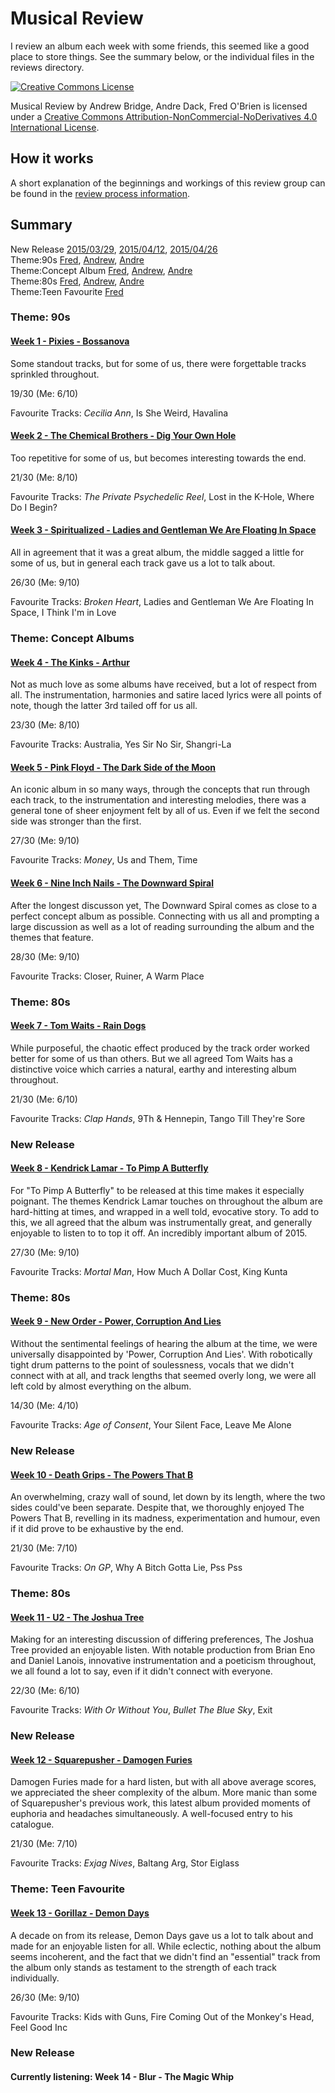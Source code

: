 # Musical Review
I review an album each week with some friends, this seemed like a good place to store things. See the summary below, or the individual files in the reviews directory.

[![Creative Commons License](https://i.creativecommons.org/l/by-nc-nd/4.0/88x31.png)](http://creativecommons.org/licenses/by-nc-nd/4.0/)

Musical Review by Andrew Bridge, Andre Dack, Fred O'Brien is licensed under a [Creative Commons Attribution-NonCommercial-NoDerivatives 4.0 International License](http://creativecommons.org/licenses/by-nc-nd/4.0/).

## How it works

A short explanation of the beginnings and workings of this review group can be found in the [review process information](./review-process.md).

## Summary

New Release [2015/03/29](#week-8---kendrick-lamar---to-pimp-a-butterfly), [2015/04/12](#week-10---death-grips---the-powers-that-b), [2015/04/26](#week-12---squarepusher---damogen-furies)  
Theme:90s [Fred](#week-1---pixies---bossanova), [Andrew](#week-2---the-chemical-brothers---dig-your-own-hole), [Andre](#week-3---spiritualized---ladies-and-gentleman-we-are-floating-in-space)  
Theme:Concept Album [Fred](#week-4---the-kinks---arthur), [Andrew](#week-5---pink-floyd---the-dark-side-of-the-moon), [Andre](https://github.com/andrewbridge/Musical-Review#week-6---nine-inch-nails---the-downward-spiral)  
Theme:80s [Fred](#week-7---tom-waits---rain-dogs), [Andrew](#week-9---new-order---power-corruption-and-lies), [Andre](#week-11---u2---the-joshua-tree)  
Theme:Teen Favourite [Fred](#week-13---gorillaz---demon-days)  

### Theme: 90s
#### [Week 1 - Pixies - Bossanova](./reviews/Week%201%20-%20Pixies%20-%20Bossanova.md)

Some standout tracks, but for some of us, there were forgettable tracks sprinkled throughout.

19/30 (Me: 6/10)

Favourite Tracks: *Cecilia Ann*, Is She Weird, Havalina

#### [Week 2 - The Chemical Brothers - Dig Your Own Hole](./reviews/Week%202%20-%20The%20Chemical%20Brothers%20-%20Dig%20Your%20Own%20Hole.md)

Too repetitive for some of us, but becomes interesting towards the end.

21/30 (Me: 8/10)

Favourite Tracks: *The Private Psychedelic Reel*, Lost in the K-Hole, Where Do I Begin?

#### [Week 3 - Spiritualized - Ladies and Gentleman We Are Floating In Space](./reviews/Week%203%20-%20Spiritualized%20-%20Ladies%20and%20Gentleman%20We%20Are%20Floating%20In%20Space.md)

All in agreement that it was a great album, the middle sagged a little for some of us, but in general each track gave us a lot to talk about.

26/30 (Me: 9/10)

Favourite Tracks: *Broken Heart*, Ladies and Gentleman We Are Floating In Space, I Think I'm in Love

### Theme: Concept Albums
#### [Week 4 - The Kinks - Arthur](./reviews/Week%204%20-%20The%20Kinks%20-%20Arthur%20(Or%20the%20Decline%20and%20Fall%20of%20the%20British%20Empire).md)

Not as much love as some albums have received, but a lot of respect from all. The instrumentation, harmonies and satire laced lyrics were all points of note, though the latter 3rd tailed off for us all.

23/30 (Me: 8/10)

Favourite Tracks: Australia, Yes Sir No Sir, Shangri-La

#### [Week 5 - Pink Floyd - The Dark Side of the Moon](./reviews/Week%205%20-%20Pink%20Floyd%20-%20The%20Dark%20Side%20of%20the%20Moon.md)

An iconic album in so many ways, through the concepts that run through each track, to the instrumentation and interesting melodies, there was a general tone of sheer enjoyment felt by all of us. Even if we felt the second side was stronger than the first.

27/30 (Me: 9/10)

Favourite Tracks: *Money*, Us and Them, Time

#### [Week 6 - Nine Inch Nails - The Downward Spiral](./reviews/Week%206%20-%20Nine%20Inch%20Nails%20-%20The%20Downward%20Spiral.md)

After the longest discusson yet, The Downward Spiral comes as close to a perfect concept album as possible. Connecting with us all and prompting a large discussion as well as a lot of reading surrounding the album and the themes that feature.

28/30 (Me: 9/10)

Favourite Tracks: Closer, Ruiner, A Warm Place

### Theme: 80s
#### [Week 7 - Tom Waits - Rain Dogs](./reviews/Week%207%20-%20Tom%20Waits%20-%20Rain%20Dogs.md)

While purposeful, the chaotic effect produced by the track order worked better for some of us than others. But we all agreed Tom Waits has a distinctive voice which carries a natural, earthy and interesting album throughout.

21/30 (Me: 6/10)

Favourite Tracks: *Clap Hands*, 9Th & Hennepin, Tango Till They're Sore

### New Release
#### [Week 8 - Kendrick Lamar - To Pimp A Butterfly](./reviews/Week%208%20-%20Kendrick%20Lamar%20-%20To%20Pimp%20A%20Butterfly.md)

For "To Pimp A Butterfly" to be released at this time makes it especially poignant. The themes Kendrick Lamar touches on throughout the album are hard-hitting at times, and wrapped in a well told, evocative story. To add to this, we all agreed that the album was instrumentally great, and generally enjoyable to listen to to top it off. An incredibly important album of 2015.

27/30 (Me: 9/10)

Favourite Tracks: *Mortal Man*, How Much A Dollar Cost, King Kunta

### Theme: 80s
#### [Week 9 - New Order - Power, Corruption And Lies](./reviews/Week%209%20-%20New%20Order%20-%20Power,%20Corruption%20And%20Lies.md)

Without the sentimental feelings of hearing the album at the time, we were universally disappointed by 'Power, Corruption And Lies'. With robotically tight drum patterns to the point of soulessness, vocals that we didn't connect with at all, and track lengths that seemed overly long, we were all left cold by almost everything on the album.

14/30 (Me: 4/10)

Favourite Tracks: *Age of Consent*, Your Silent Face, Leave Me Alone

### New Release
#### [Week 10 - Death Grips - The Powers That B](./reviews/Week%2010%20-%20Death%20Grips%20-%20The%20Powers%20That%20B.md)

An overwhelming, crazy wall of sound, let down by its length, where the two sides could've been separate. Despite that, we thoroughly enjoyed The Powers That B, revelling in its madness, experimentation and humour, even if it did prove to be exhaustive by the end.

21/30 (Me: 7/10)

Favourite Tracks: *On GP*, Why A Bitch Gotta Lie, Pss Pss

### Theme: 80s
#### [Week 11 - U2 - The Joshua Tree](./reviews/Week%2011%20-%20U2%20-%20The%20Joshua%20Tree.md)

Making for an interesting discussion of differing preferences, The Joshua Tree provided an enjoyable listen. With notable production from Brian Eno and Daniel Lanois, innovative instrumentation and a poeticism throughout, we all found a lot to say, even if it didn't connect with everyone.

22/30 (Me: 6/10)

Favourite Tracks: *With Or Without You*, *Bullet The Blue Sky*, Exit

### New Release
#### [Week 12 - Squarepusher - Damogen Furies](./reviews/Week%2012%20-%20Squarepusher%20-%20Damogen%20Furies.md)

Damogen Furies made for a hard listen, but with all above average scores, we appreciated the sheer complexity of the album. More manic than some of Squarepusher's previous work, this latest album provided moments of euphoria and headaches simultaneously. A well-focused entry to his catalogue.

21/30 (Me: 7/10)

Favourite Tracks: *Exjag Nives*, Baltang Arg, Stor Eiglass

### Theme: Teen Favourite
#### [Week 13 - Gorillaz - Demon Days](./reviews/Week%2013%20-%20Gorillaz%20-%20Demon%20Days.md)

A decade on from its release, Demon Days gave us a lot to talk about and made for an enjoyable listen for all. While eclectic, nothing about the album seems incoherent, and the fact that we didn't find an "essential" track from the album only stands as testament to the strength of each track individually.

26/30 (Me: 9/10)

Favourite Tracks: Kids with Guns, Fire Coming Out of the Monkey's Head, Feel Good Inc

### New Release
#### Currently listening: Week 14 - Blur - The Magic Whip
